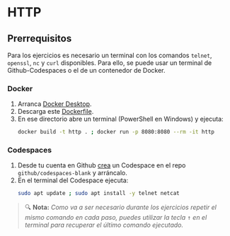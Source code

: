 # HTTP
## Prerrequisitos

Para los ejercicios es necesario un terminal con los comandos `telnet`, `openssl`, `nc` y `curl` disponibles. Para ello, se puede usar un terminal de Github-Codespaces o el de un contenedor de Docker.

### Docker
1. Arranca [Docker Desktop](https://www.docker.com/products/docker-desktop/).
2. Descarga este [Dockerfile](./files/Dockerfile).
3. En ese directorio abre un terminal (PowerShell en Windows) y ejecuta:
   ```bash
   docker build -t http . ; docker run -p 8080:8080 --rm -it http
   ```

### Codespaces
1. Desde tu cuenta en Github [crea](https://github.com/codespaces/new) un Codespace en el repo `github/codespaces-blank` y arráncalo.
2. En el terminal del Codespace ejecuta:
   ```bash
   sudo apt update ; sudo apt install -y telnet netcat
   ```

> 🔍 **Nota:** _Como va a ser necesario durante los ejercicios repetir el mismo comando en cada paso, puedes utilizar la tecla <kbd>↑</kbd> en el terminal para recuperar el último comando ejecutado._